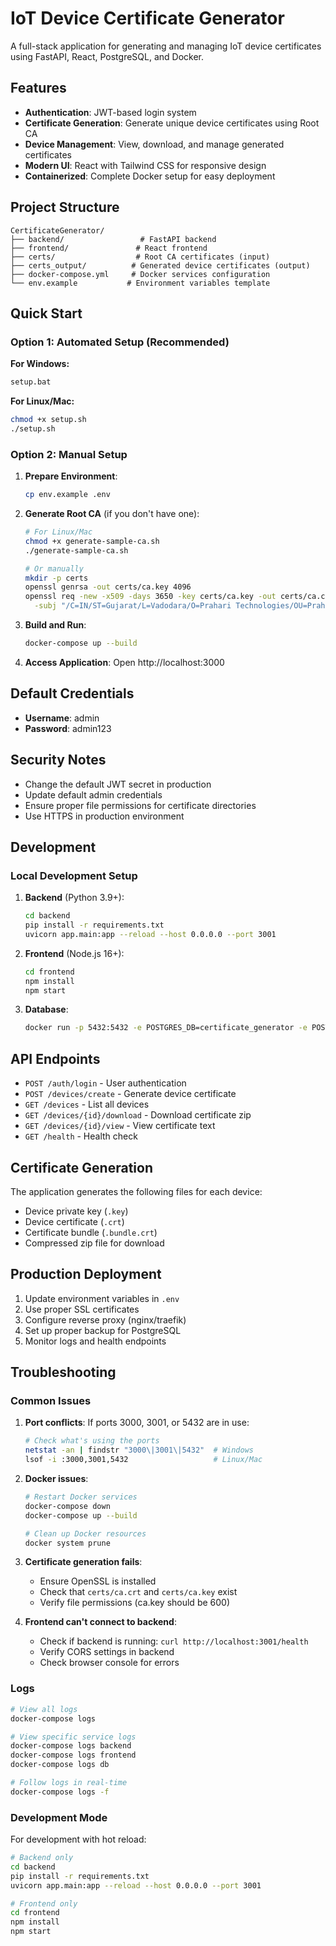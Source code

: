 # IoT Device Certificate Generator

A full-stack application for generating and managing IoT device certificates using FastAPI, React, PostgreSQL, and Docker.

## Features

- **Authentication**: JWT-based login system
- **Certificate Generation**: Generate unique device certificates using Root CA
- **Device Management**: View, download, and manage generated certificates
- **Modern UI**: React with Tailwind CSS for responsive design
- **Containerized**: Complete Docker setup for easy deployment

## Project Structure

```
CertificateGenerator/
├── backend/                 # FastAPI backend
├── frontend/               # React frontend
├── certs/                  # Root CA certificates (input)
├── certs_output/          # Generated device certificates (output)
├── docker-compose.yml     # Docker services configuration
└── env.example           # Environment variables template
```

## Quick Start

### Option 1: Automated Setup (Recommended)

**For Windows:**
```cmd
setup.bat
```

**For Linux/Mac:**
```bash
chmod +x setup.sh
./setup.sh
```

### Option 2: Manual Setup

1. **Prepare Environment**:
   ```bash
   cp env.example .env
   ```

2. **Generate Root CA** (if you don't have one):
   ```bash
   # For Linux/Mac
   chmod +x generate-sample-ca.sh
   ./generate-sample-ca.sh
   
   # Or manually
   mkdir -p certs
   openssl genrsa -out certs/ca.key 4096
   openssl req -new -x509 -days 3650 -key certs/ca.key -out certs/ca.crt \
     -subj "/C=IN/ST=Gujarat/L=Vadodara/O=Prahari Technologies/OU=Prahari Technologies/CN=Prahari Root CA"
   ```

3. **Build and Run**:
   ```bash
   docker-compose up --build
   ```

4. **Access Application**: Open http://localhost:3000

## Default Credentials

- **Username**: admin
- **Password**: admin123

## Security Notes

- Change the default JWT secret in production
- Update default admin credentials
- Ensure proper file permissions for certificate directories
- Use HTTPS in production environment

## Development

### Local Development Setup

1. **Backend** (Python 3.9+):
   ```bash
   cd backend
   pip install -r requirements.txt
   uvicorn app.main:app --reload --host 0.0.0.0 --port 3001
   ```

2. **Frontend** (Node.js 16+):
   ```bash
   cd frontend
   npm install
   npm start
   ```

3. **Database**:
   ```bash
   docker run -p 5432:5432 -e POSTGRES_DB=certificate_generator -e POSTGRES_USER=postgres -e POSTGRES_PASSWORD=postgres postgres:15
   ```

## API Endpoints

- `POST /auth/login` - User authentication
- `POST /devices/create` - Generate device certificate
- `GET /devices` - List all devices
- `GET /devices/{id}/download` - Download certificate zip
- `GET /devices/{id}/view` - View certificate text
- `GET /health` - Health check

## Certificate Generation

The application generates the following files for each device:
- Device private key (`.key`)
- Device certificate (`.crt`)
- Certificate bundle (`.bundle.crt`)
- Compressed zip file for download

## Production Deployment

1. Update environment variables in `.env`
2. Use proper SSL certificates
3. Configure reverse proxy (nginx/traefik)
4. Set up proper backup for PostgreSQL
5. Monitor logs and health endpoints

## Troubleshooting

### Common Issues

1. **Port conflicts**: If ports 3000, 3001, or 5432 are in use:
   ```bash
   # Check what's using the ports
   netstat -an | findstr "3000\|3001\|5432"  # Windows
   lsof -i :3000,3001,5432                   # Linux/Mac
   ```

2. **Docker issues**:
   ```bash
   # Restart Docker services
   docker-compose down
   docker-compose up --build
   
   # Clean up Docker resources
   docker system prune
   ```

3. **Certificate generation fails**:
   - Ensure OpenSSL is installed
   - Check that `certs/ca.crt` and `certs/ca.key` exist
   - Verify file permissions (ca.key should be 600)

4. **Frontend can't connect to backend**:
   - Check if backend is running: `curl http://localhost:3001/health`
   - Verify CORS settings in backend
   - Check browser console for errors

### Logs

```bash
# View all logs
docker-compose logs

# View specific service logs
docker-compose logs backend
docker-compose logs frontend
docker-compose logs db

# Follow logs in real-time
docker-compose logs -f
```

### Development Mode

For development with hot reload:

```bash
# Backend only
cd backend
pip install -r requirements.txt
uvicorn app.main:app --reload --host 0.0.0.0 --port 3001

# Frontend only
cd frontend
npm install
npm start
```
